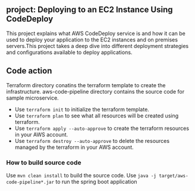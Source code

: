 ## project: Deploying to an EC2 Instance Using CodeDeploy
This project explains what AWS CodeDeploy service is and how it can be used to deploy your application to the EC2 instances and on premises servers.This project takes a deep dive into different deployment strategies and configurations available to deploy applications.
## Code action

Terraform directory conatins the terraform template to create the infrastructure. aws-code-pipeline directory contains the source code for sample microservice.
* Use `terraform init` to initialize the terraform template.
* Use `terraform plan` to see what all resources will be created using terraform.
* Use `terraform apply --auto-approve` to create the terraform resources in your AWS account.
* Use `terraform destroy --auto-approve` to delete the resources managed by the terraform in your AWS account.

### How to build source code
Use `mvn clean install` to build the source code. 
Use `java -j target/aws-code-pipeline*.jar` to run the spring boot application